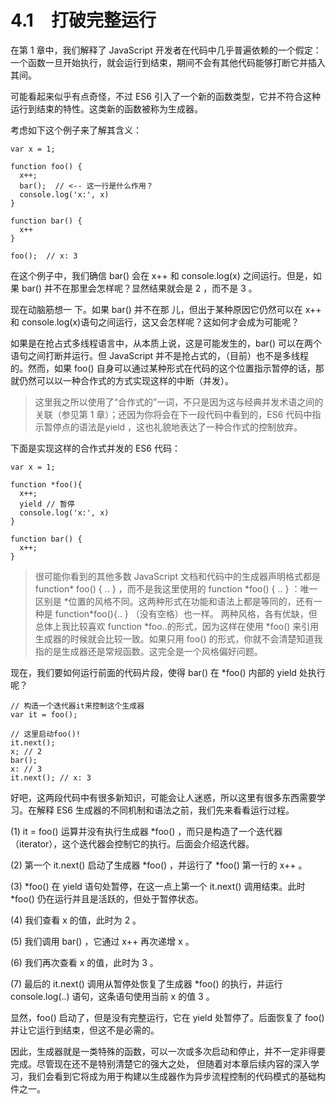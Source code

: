 # 4.1　打破完整运行

在第 1 章中，我们解释了 JavaScript 开发者在代码中几乎普遍依赖的一个假定：一个函数一旦开始执行，就会运行到结束，期间不会有其他代码能够打断它并插入其间。

可能看起来似乎有点奇怪，不过 ES6 引入了一个新的函数类型，它并不符合这种运行到结束的特性。这类新的函数被称为生成器。

考虑如下这个例子来了解其含义：
```
var x = 1;

function foo() {
  x++;
  bar();  // <-- 这一行是什么作用？
  console.log('x:', x)
}

function bar() {
  x++
}

foo();  // x: 3
```
在这个例子中，我们确信 bar() 会在 x++ 和 console.log(x) 之间运行。但是，如果 bar() 并不在那里会怎样呢？显然结果就会是 2 ，而不是 3 。

现在动脑筋想一 下。如果 bar() 并不在那 儿，但出于某种原因它仍然可以在 x++  和 console.log(x)语句之间运行，这又会怎样呢？这如何才会成为可能呢？

如果是在抢占式多线程语言中，从本质上说，这是可能发生的，bar() 可以在两个语句之间打断并运行。但 JavaScript 并不是抢占式的，（目前）也不是多线程的。然而，如果 foo() 自身可以通过某种形式在代码的这个位置指示暂停的话，那就仍然可以以一种合作式的方式实现这样的中断（并发）。

>这里我之所以使用了“合作式的”一词，不只是因为这与经典并发术语之间的关联（参见第 1 章）；还因为你将会在下一段代码中看到的，ES6 代码中指示暂停点的语法是yield ，这也礼貌地表达了一种合作式的控制放弃。

下面是实现这样的合作式并发的 ES6 代码：
```
var x = 1;

function *foo(){
  x++;
  yield // 暂停
  console.log('x:', x)
}

function bar() {
  x++;
}
```

>很可能你看到的其他多数 JavaScript 文档和代码中的生成器声明格式都是function* foo() { .. } ，而不是我这里使用的 function \*foo() { .. } ：唯一区别是 \*位置的风格不同。这两种形式在功能和语法上都是等同的，还有一种是 function*foo(){.. } （没有空格）也一样。
两种风格，各有优缺，但总体上我比较喜欢 function *foo..的形式，因为这样在使用 *foo() 来引用生成器的时候就会比较一致。如果只用 foo() 的形式，你就不会清楚知道我指的是生成器还是常规函数。这完全是一个风格偏好问题。

现在，我们要如何运行前面的代码片段，使得 bar() 在 *foo() 内部的 yield 处执行呢？
```
// 构造一个迭代器it来控制这个生成器
var it = foo();

// 这里启动foo()!
it.next();
x; // 2
bar();
x: // 3
it.next(); // x: 3
```
好吧，这两段代码中有很多新知识，可能会让人迷惑，所以这里有很多东西需要学习。在解释 ES6 生成器的不同机制和语法之前，我们先来看看运行过程。

(1) it = foo() 运算并没有执行生成器 *foo() ，而只是构造了一个迭代器 （iterator），这个迭代器会控制它的执行。后面会介绍迭代器。

(2) 第一个 it.next() 启动了生成器 *foo() ，并运行了 *foo() 第一行的 x++ 。

(3) *foo() 在 yield 语句处暂停，在这一点上第一个 it.next() 调用结束。此时 *foo() 仍在运行并且是活跃的，但处于暂停状态。

(4) 我们查看 x 的值，此时为 2 。

(5) 我们调用 bar() ，它通过 x++ 再次递增 x 。

(6) 我们再次查看 x 的值，此时为 3 。

(7) 最后的 it.next() 调用从暂停处恢复了生成器 *foo() 的执行，并运行 console.log(..) 语句，这条语句使用当前 x 的值 3 。

显然，foo() 启动了，但是没有完整运行，它在 yield 处暂停了。后面恢复了 foo() 并让它运行到结束，但这不是必需的。

因此，生成器就是一类特殊的函数，可以一次或多次启动和停止，并不一定非得要完成。尽管现在还不是特别清楚它的强大之处，
但随着对本章后续内容的深入学习，我们会看到它将成为用于构建以生成器作为异步流程控制的代码模式的基础构件之一。
